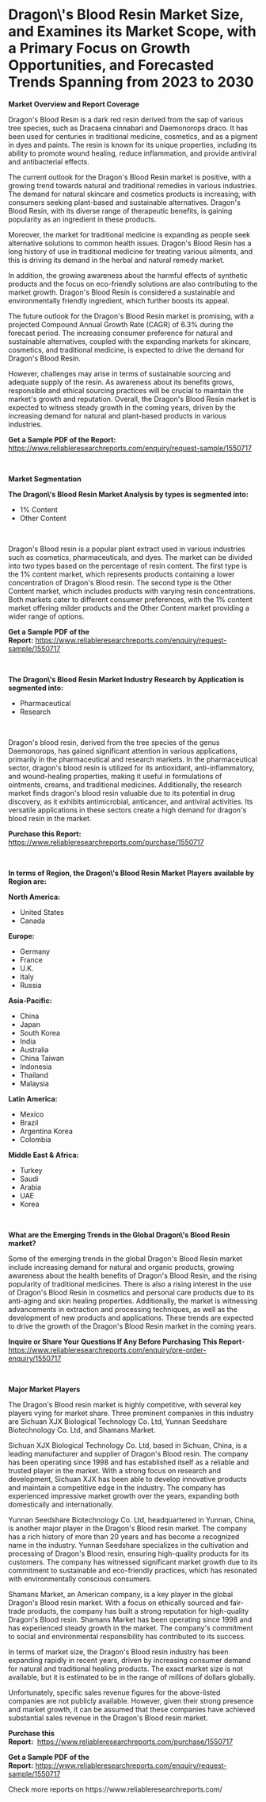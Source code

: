 <p><h1>Dragon\'s Blood Resin Market Size, and Examines its Market Scope, with a Primary Focus on Growth Opportunities, and Forecasted Trends Spanning from 2023 to 2030</h1></p><p><strong>Market Overview and Report Coverage</strong></p>
<p><p>Dragon's Blood Resin is a dark red resin derived from the sap of various tree species, such as Dracaena cinnabari and Daemonorops draco. It has been used for centuries in traditional medicine, cosmetics, and as a pigment in dyes and paints. The resin is known for its unique properties, including its ability to promote wound healing, reduce inflammation, and provide antiviral and antibacterial effects.</p><p>The current outlook for the Dragon's Blood Resin market is positive, with a growing trend towards natural and traditional remedies in various industries. The demand for natural skincare and cosmetics products is increasing, with consumers seeking plant-based and sustainable alternatives. Dragon's Blood Resin, with its diverse range of therapeutic benefits, is gaining popularity as an ingredient in these products.</p><p>Moreover, the market for traditional medicine is expanding as people seek alternative solutions to common health issues. Dragon's Blood Resin has a long history of use in traditional medicine for treating various ailments, and this is driving its demand in the herbal and natural remedy market.</p><p>In addition, the growing awareness about the harmful effects of synthetic products and the focus on eco-friendly solutions are also contributing to the market growth. Dragon's Blood Resin is considered a sustainable and environmentally friendly ingredient, which further boosts its appeal.</p><p>The future outlook for the Dragon's Blood Resin market is promising, with a projected Compound Annual Growth Rate (CAGR) of 6.3% during the forecast period. The increasing consumer preference for natural and sustainable alternatives, coupled with the expanding markets for skincare, cosmetics, and traditional medicine, is expected to drive the demand for Dragon's Blood Resin.</p><p>However, challenges may arise in terms of sustainable sourcing and adequate supply of the resin. As awareness about its benefits grows, responsible and ethical sourcing practices will be crucial to maintain the market's growth and reputation. Overall, the Dragon's Blood Resin market is expected to witness steady growth in the coming years, driven by the increasing demand for natural and plant-based products in various industries.</p></p>
<p><strong>Get a Sample PDF of the Report:</strong> <a href="https://www.reliableresearchreports.com/enquiry/request-sample/1550717">https://www.reliableresearchreports.com/enquiry/request-sample/1550717</a></p>
<p>&nbsp;</p>
<p><strong>Market Segmentation</strong></p>
<p><strong>The Dragon\'s Blood Resin Market Analysis by types is segmented into:</strong></p>
<p><ul><li>1% Content</li><li>Other Content</li></ul></p>
<p>&nbsp;</p>
<p><p>Dragon's Blood resin is a popular plant extract used in various industries such as cosmetics, pharmaceuticals, and dyes. The market can be divided into two types based on the percentage of resin content. The first type is the 1% content market, which represents products containing a lower concentration of Dragon's Blood resin. The second type is the Other Content market, which includes products with varying resin concentrations. Both markets cater to different consumer preferences, with the 1% content market offering milder products and the Other Content market providing a wider range of options.</p></p>
<p><strong>Get a Sample PDF of the Report:</strong>&nbsp;<a href="https://www.reliableresearchreports.com/enquiry/request-sample/1550717">https://www.reliableresearchreports.com/enquiry/request-sample/1550717</a></p>
<p>&nbsp;</p>
<p><strong>The Dragon\'s Blood Resin Market Industry Research by Application is segmented into:</strong></p>
<p><ul><li>Pharmaceutical</li><li>Research</li></ul></p>
<p>&nbsp;</p>
<p><p>Dragon's blood resin, derived from the tree species of the genus Daemonorops, has gained significant attention in various applications, primarily in the pharmaceutical and research markets. In the pharmaceutical sector, dragon's blood resin is utilized for its antioxidant, anti-inflammatory, and wound-healing properties, making it useful in formulations of ointments, creams, and traditional medicines. Additionally, the research market finds dragon's blood resin valuable due to its potential in drug discovery, as it exhibits antimicrobial, anticancer, and antiviral activities. Its versatile applications in these sectors create a high demand for dragon's blood resin in the market.</p></p>
<p><strong>Purchase this Report:</strong>&nbsp; <a href="https://www.reliableresearchreports.com/purchase/1550717">https://www.reliableresearchreports.com/purchase/1550717</a></p>
<p>&nbsp;</p>
<p><strong>In terms of Region, the Dragon\'s Blood Resin Market Players available by Region are:</strong></p>
<p>
    <p> <strong> North America: </strong>
        <ul>
            <li>United States</li>
            <li>Canada</li>
        </ul>
        </p> 
    <p> <strong> Europe: </strong>
        <ul>
            <li>Germany</li>
            <li>France</li>
            <li>U.K.</li>
            <li>Italy</li>
            <li>Russia</li>
        </ul>
        </p> 
    <p> <strong> Asia-Pacific: </strong>
        <ul>
            <li>China</li>
            <li>Japan</li>
            <li>South Korea</li>
            <li>India</li>
            <li>Australia</li>
            <li>China Taiwan</li>
            <li>Indonesia</li>
            <li>Thailand</li>
            <li>Malaysia</li>
        </ul>
        </p> 
    <p> <strong> Latin America: </strong>
        <ul>
            <li>Mexico</li>
            <li>Brazil</li>
            <li>Argentina Korea</li>
            <li>Colombia</li>
        </ul>
        </p> 
    <p> <strong> Middle East & Africa: </strong>
        <ul>
            <li>Turkey</li>
            <li>Saudi</li>
            <li>Arabia</li>
            <li>UAE</li>
            <li>Korea</li>
        </ul>
    </p>
    </p>
<p>&nbsp;</p>
<p><strong>What are the Emerging Trends in the Global Dragon\'s Blood Resin market?</strong></p>
<p><p>Some of the emerging trends in the global Dragon's Blood Resin market include increasing demand for natural and organic products, growing awareness about the health benefits of Dragon's Blood Resin, and the rising popularity of traditional medicines. There is also a rising interest in the use of Dragon's Blood Resin in cosmetics and personal care products due to its anti-aging and skin healing properties. Additionally, the market is witnessing advancements in extraction and processing techniques, as well as the development of new products and applications. These trends are expected to drive the growth of the Dragon's Blood Resin market in the coming years.</p></p>
<p><strong>Inquire or Share Your Questions If Any Before Purchasing This Report</strong>- <a href="https://www.reliableresearchreports.com/enquiry/pre-order-enquiry/1550717">https://www.reliableresearchreports.com/enquiry/pre-order-enquiry/1550717</a></p>
<p>&nbsp;</p>
<p><strong>Major Market Players</strong></p>
<p><p>The Dragon's Blood resin market is highly competitive, with several key players vying for market share. Three prominent companies in this industry are Sichuan XJX Biological Technology Co. Ltd, Yunnan Seedshare Biotechnology Co. Ltd, and Shamans Market.</p><p>Sichuan XJX Biological Technology Co. Ltd, based in Sichuan, China, is a leading manufacturer and supplier of Dragon's Blood resin. The company has been operating since 1998 and has established itself as a reliable and trusted player in the market. With a strong focus on research and development, Sichuan XJX has been able to develop innovative products and maintain a competitive edge in the industry. The company has experienced impressive market growth over the years, expanding both domestically and internationally.</p><p>Yunnan Seedshare Biotechnology Co. Ltd, headquartered in Yunnan, China, is another major player in the Dragon's Blood resin market. The company has a rich history of more than 20 years and has become a recognized name in the industry. Yunnan Seedshare specializes in the cultivation and processing of Dragon's Blood resin, ensuring high-quality products for its customers. The company has witnessed significant market growth due to its commitment to sustainable and eco-friendly practices, which has resonated with environmentally conscious consumers.</p><p>Shamans Market, an American company, is a key player in the global Dragon's Blood resin market. With a focus on ethically sourced and fair-trade products, the company has built a strong reputation for high-quality Dragon's Blood resin. Shamans Market has been operating since 1998 and has experienced steady growth in the market. The company's commitment to social and environmental responsibility has contributed to its success.</p><p>In terms of market size, the Dragon's Blood resin industry has been expanding rapidly in recent years, driven by increasing consumer demand for natural and traditional healing products. The exact market size is not available, but it is estimated to be in the range of millions of dollars globally.</p><p>Unfortunately, specific sales revenue figures for the above-listed companies are not publicly available. However, given their strong presence and market growth, it can be assumed that these companies have achieved substantial sales revenue in the Dragon's Blood resin market.</p></p>
<p><strong>Purchase this Report:</strong>&nbsp;&nbsp;<a href="https://www.reliableresearchreports.com/purchase/1550717">https://www.reliableresearchreports.com/purchase/1550717</a></p>
<p></p>
<p><strong>Get a Sample PDF of the Report:</strong>&nbsp;<a href="https://www.reliableresearchreports.com/enquiry/request-sample/1550717">https://www.reliableresearchreports.com/enquiry/request-sample/1550717</a></p>
<p>Check more reports on https://www.reliableresearchreports.com/</p>
